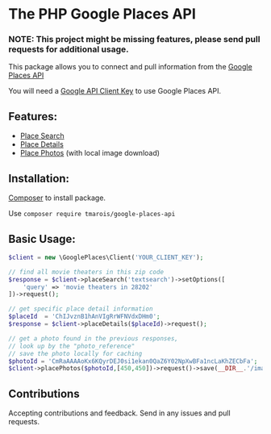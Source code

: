 # The PHP Google Places API

### NOTE: This project might be missing features, please send pull requests for additional usage.

This package allows you to connect and pull information from the [Google Places API](https://developers.google.com/places/web-service/intro)

You will need a [Google API Client Key](https://developers.google.com/places/web-service/get-api-key) to use Google Places API.

## Features:
* [Place Search](https://developers.google.com/places/web-service/search)
* [Place Details](https://developers.google.com/places/web-service/details)
* [Place Photos](https://developers.google.com/places/web-service/photos) (with local image download)


## Installation:

[Composer](http://getcomposer.org/) to install package.

Use `composer require tmarois/google-places-api`

## Basic Usage:

```php
$client = new \GooglePlaces\Client('YOUR_CLIENT_KEY');

// find all movie theaters in this zip code
$response = $client->placeSearch('textsearch')->setOptions([
    'query' => 'movie theaters in 28202'
])->request();

// get specific place detail information
$placeId  = 'ChIJvznB1hAnVIgRrWFNVdxDHm0';
$response = $client->placeDetails($placeId)->request();

// get a photo found in the previous responses,
// look up by the "photo_reference"
// save the photo locally for caching
$photoId = 'CmRaAAAAoKx6KQyrDEJ0si1ekan0QaZ6Y02NpXwBFa1ncLaKhZECbFa';
$client->placePhotos($photoId,[450,450])->request()->save(__DIR__.'/images');

```

## Contributions

Accepting contributions and feedback. Send in any issues and pull requests.
